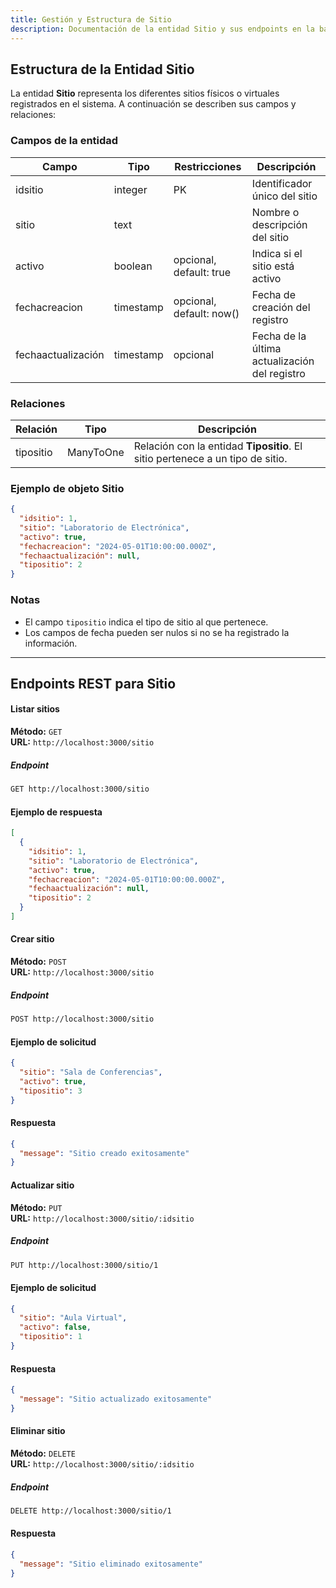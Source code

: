 ```yaml
---
title: Gestión y Estructura de Sitio
description: Documentación de la entidad Sitio y sus endpoints en la base de datos
---
```


## Estructura de la Entidad Sitio

La entidad **Sitio** representa los diferentes sitios físicos o virtuales registrados en el sistema. A continuación se describen sus campos y relaciones:

### Campos de la entidad

| Campo               | Tipo      | Restricciones            | Descripción                                                      |
|---------------------|-----------|--------------------------|------------------------------------------------------------------|
| idsitio             | integer   | PK                       | Identificador único del sitio                                    |
| sitio               | text      |                          | Nombre o descripción del sitio                                   |
| activo              | boolean   | opcional, default: true  | Indica si el sitio está activo                                   |
| fechacreacion       | timestamp | opcional, default: now() | Fecha de creación del registro                                   |
| fechaactualización  | timestamp | opcional                 | Fecha de la última actualización del registro                    |

### Relaciones

| Relación   | Tipo      | Descripción                                                                 |
|------------|-----------|-----------------------------------------------------------------------------|
| tipositio  | ManyToOne | Relación con la entidad **Tipositio**. El sitio pertenece a un tipo de sitio. |

### Ejemplo de objeto Sitio

```json
{
  "idsitio": 1,
  "sitio": "Laboratorio de Electrónica",
  "activo": true,
  "fechacreacion": "2024-05-01T10:00:00.000Z",
  "fechaactualización": null,
  "tipositio": 2
}
```

### Notas

- El campo `tipositio` indica el tipo de sitio al que pertenece.
- Los campos de fecha pueden ser nulos si no se ha registrado la información.

---

## Endpoints REST para Sitio

#### Listar sitios

**Método:** `GET`  
**URL:** `http://localhost:3000/sitio`

##### Endpoint

```bash
GET http://localhost:3000/sitio
```

#### Ejemplo de respuesta

```json
[
  {
    "idsitio": 1,
    "sitio": "Laboratorio de Electrónica",
    "activo": true,
    "fechacreacion": "2024-05-01T10:00:00.000Z",
    "fechaactualización": null,
    "tipositio": 2
  }
]
```

#### Crear sitio

**Método:** `POST`  
**URL:** `http://localhost:3000/sitio`

##### Endpoint

```bash
POST http://localhost:3000/sitio
```

#### Ejemplo de solicitud

```json
{
  "sitio": "Sala de Conferencias",
  "activo": true,
  "tipositio": 3
}
```

#### Respuesta

```json
{
  "message": "Sitio creado exitosamente"
}
```

#### Actualizar sitio

**Método:** `PUT`  
**URL:** `http://localhost:3000/sitio/:idsitio`

##### Endpoint

```bash
PUT http://localhost:3000/sitio/1
```

#### Ejemplo de solicitud

```json
{
  "sitio": "Aula Virtual",
  "activo": false,
  "tipositio": 1
}
```

#### Respuesta

```json
{
  "message": "Sitio actualizado exitosamente"
}
```

#### Eliminar sitio

**Método:** `DELETE`  
**URL:** `http://localhost:3000/sitio/:idsitio`

##### Endpoint

```bash
DELETE http://localhost:3000/sitio/1
```

#### Respuesta

```json
{
  "message": "Sitio eliminado exitosamente"
}
```
